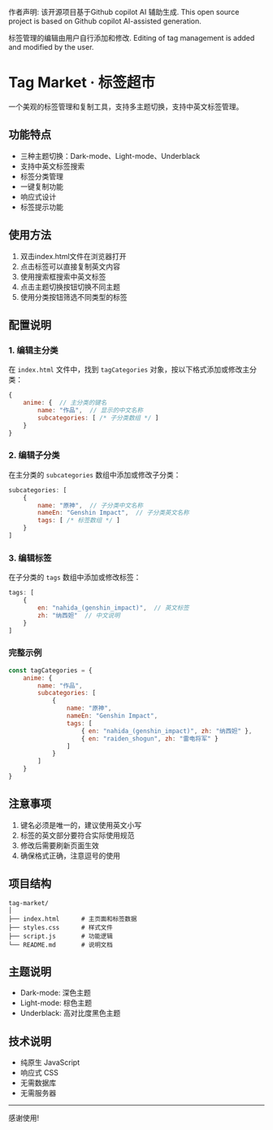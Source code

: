 作者声明:
该开源项目基于Github copilot AI 辅助生成.
This open source project is based on Github copilot AI-assisted generation.

标签管理的编辑由用户自行添加和修改.
Editing of tag management is added and modified by the user.


# Tag Market · 标签超市

一个美观的标签管理和复制工具，支持多主题切换，支持中英文标签管理。

## 功能特点

- 三种主题切换：Dark-mode、Light-mode、Underblack
- 支持中英文标签搜索
- 标签分类管理
- 一键复制功能
- 响应式设计
- 标签提示功能

## 使用方法
1. 双击index.html文件在浏览器打开
2. 点击标签可以直接复制英文内容
3. 使用搜索框搜索中英文标签
4. 点击主题切换按钮切换不同主题
5. 使用分类按钮筛选不同类型的标签

## 配置说明

### 1. 编辑主分类

在 `index.html` 文件中，找到 `tagCategories` 对象，按以下格式添加或修改主分类：

```javascript
{
    anime: {  // 主分类的键名
        name: "作品",  // 显示的中文名称
        subcategories: [ /* 子分类数组 */ ]
    }
}
```

### 2. 编辑子分类

在主分类的 `subcategories` 数组中添加或修改子分类：

```javascript
subcategories: [
    {
        name: "原神",  // 子分类中文名称
        nameEn: "Genshin Impact",  // 子分类英文名称
        tags: [ /* 标签数组 */ ]
    }
]
```

### 3. 编辑标签

在子分类的 `tags` 数组中添加或修改标签：

```javascript
tags: [
    {
        en: "nahida_(genshin_impact)",  // 英文标签
        zh: "纳西妲"  // 中文说明
    }
]
```

### 完整示例

```javascript
const tagCategories = {
    anime: {
        name: "作品",
        subcategories: [
            {
                name: "原神",
                nameEn: "Genshin Impact",
                tags: [
                    { en: "nahida_(genshin_impact)", zh: "纳西妲" },
                    { en: "raiden_shogun", zh: "雷电将军" }
                ]
            }
        ]
    }
}
```

## 注意事项

1. 键名必须是唯一的，建议使用英文小写
2. 标签的英文部分要符合实际使用规范
3. 修改后需要刷新页面生效
4. 确保格式正确，注意逗号的使用

## 项目结构

```
tag-market/
│
├── index.html      # 主页面和标签数据
├── styles.css      # 样式文件
├── script.js       # 功能逻辑
└── README.md       # 说明文档
```

## 主题说明

- Dark-mode: 深色主题
- Light-mode: 棕色主题
- Underblack: 高对比度黑色主题

## 技术说明

- 纯原生 JavaScript
- 响应式 CSS
- 无需数据库
- 无需服务器
------------------------------------------------------
感谢使用!
